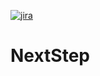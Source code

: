 [![jira](https://img.shields.io/badge/jira-%230A0FFF.svg?style=for-the-badge&logo=jira&logoColor=white)](https://nextstepfinalproject.atlassian.net/jira/software/c/projects/NXD/boards/1)

# NextStep

